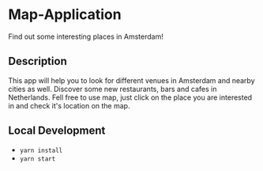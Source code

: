 # Map-Application
Find out some interesting places in Amsterdam!

## Description
This app will help you to look for different venues in Amsterdam and nearby cities as well. 
Discover some new restaurants, bars and cafes in Netherlands.
Fell free to use map, just click on the place you are interested in and check it's location on the map.

## Local Development
- `yarn install`
- `yarn start`
